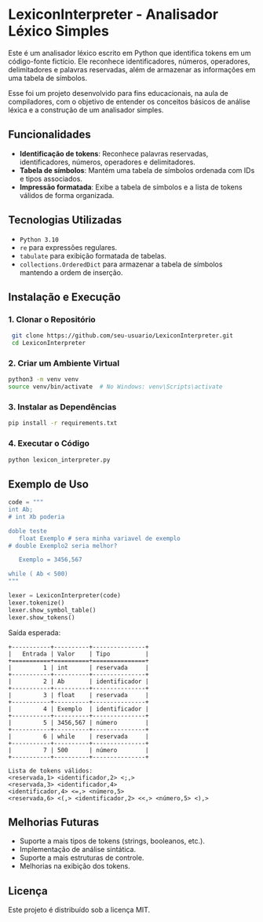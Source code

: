 # LexiconInterpreter - Analisador Léxico Simples

Este é um analisador léxico escrito em Python que identifica tokens em um código-fonte fictício. Ele reconhece identificadores, números, operadores, delimitadores e palavras reservadas, além de armazenar as informações em uma tabela de símbolos.

Esse foi um projeto desenvolvido para fins educacionais, na aula de compiladores, com o objetivo de entender os conceitos básicos de análise léxica e a construção de um analisador simples.

## Funcionalidades
- **Identificação de tokens**: Reconhece palavras reservadas, identificadores, números, operadores e delimitadores.
- **Tabela de símbolos**: Mantém uma tabela de símbolos ordenada com IDs e tipos associados.
- **Impressão formatada**: Exibe a tabela de símbolos e a lista de tokens válidos de forma organizada.

## Tecnologias Utilizadas
- `Python 3.10`
- `re` para expressões regulares.
- `tabulate` para exibição formatada de tabelas.
- `collections.OrderedDict` para armazenar a tabela de símbolos mantendo a ordem de inserção.

## Instalação e Execução
### 1. Clonar o Repositório
```sh
 git clone https://github.com/seu-usuario/LexiconInterpreter.git
 cd LexiconInterpreter
```
### 2. Criar um Ambiente Virtual
```sh
python3 -m venv venv
source venv/bin/activate  # No Windows: venv\Scripts\activate
```
### 3. Instalar as Dependências
```sh
pip install -r requirements.txt
```
### 4. Executar o Código
```sh
python lexicon_interpreter.py
```

## Exemplo de Uso
```python
code = """
int Ab;
# int Xb poderia 

doble teste
   float Exemplo # sera minha variavel de exemplo
# double Exemplo2 seria melhor?

   Exemplo = 3456,567

while ( Ab < 500)
"""

lexer = LexiconInterpreter(code)
lexer.tokenize()
lexer.show_symbol_table()
lexer.show_tokens()
```

Saída esperada:
```
+-----------+----------+---------------+
|   Entrada | Valor    | Tipo          |
+===========+==========+===============+
|         1 | int      | reservada     |
+-----------+----------+---------------+
|         2 | Ab       | identificador |
+-----------+----------+---------------+
|         3 | float    | reservada     |
+-----------+----------+---------------+
|         4 | Exemplo  | identificador |
+-----------+----------+---------------+
|         5 | 3456,567 | número        |
+-----------+----------+---------------+
|         6 | while    | reservada     |
+-----------+----------+---------------+
|         7 | 500      | número        |
+-----------+----------+---------------+

Lista de tokens válidos:
<reservada,1> <identificador,2> <;,>
<reservada,3> <identificador,4>
<identificador,4> <=,> <número,5>
<reservada,6> <(,> <identificador,2> <<,> <número,5> <),>
```

## Melhorias Futuras
- Suporte a mais tipos de tokens (strings, booleanos, etc.).
- Implementação de análise sintática.
- Suporte a mais estruturas de controle.
- Melhorias na exibição dos tokens.

## Licença
Este projeto é distribuído sob a licença MIT.
